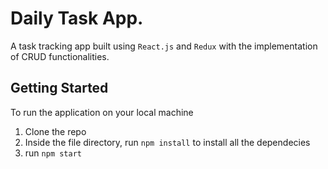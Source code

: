 
# Daily Task App.

A task tracking app built using `React.js` and `Redux` with the implementation of CRUD functionalities.

## Getting Started

To run the application on your local machine 

1. Clone the repo 
2. Inside the file directory, run `npm install` to install all the dependecies
3. run `npm start` 


